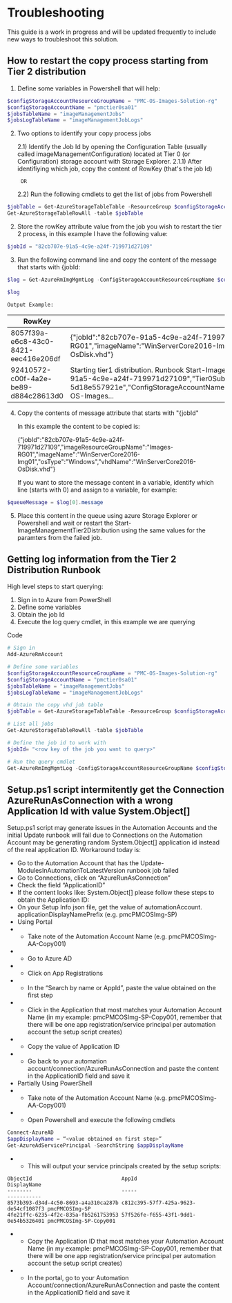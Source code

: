 # Troubleshooting

This guide is a work in progress and will be updated frequently to include new ways to troubleshoot this solution.

How to restart the copy process starting from Tier 2 distribution
-----------------------------------------------------------------

1) Define some variables in Powershell that will help:

```powershell
$configStorageAccountResourceGroupName = "PMC-OS-Images-Solution-rg"
$configStorageAccountName = "pmctier0sa01"
$jobsTableName = "imageManagementJobs"
$jobsLogTableName = "imageManagementJobLogs"
```

2) Two options to identify your copy process jobs

	2.1) Identify the Job Id by opening the Configuration Table (usually called imageManagementConfiguration) located at Tier 0 (or Configuration) storage account with Storage Explorer.
		2.1.1) After identifiying which job, copy the content of RowKey (that's the job Id)

		OR

	2.2) Run the following cmdlets to get the list of jobs from Powershell
		
```powershell
$jobTable = Get-AzureStorageTableTable -ResourceGroup $configStorageAccountResourceGroupName -StorageAccountName $configStorageAccountName -tableName $jobsTableName
Get-AzureStorageTableRowAll -table $jobTable
```

2) Store the rowKey attribute value from the job you wish to restart the tier 2 process, in this example I have the following value:

```powershell
$jobId = "82cb707e-91a5-4c9e-a24f-719971d27109"
```

3) Run the following command line and copy the content of the message that starts with {jobId:
	
```powershell
$log = Get-AzureRmImgMgmtLog -ConfigStorageAccountResourceGroupName $configStorageAccountResourceGroupName -ConfigStorageAccountName $configStorageAccountName -jobId $jobId | select rowkey,message | ? { $_.message -like ('*jobId":*')}

$log
```

	Output Example:


| RowKey | message |
| --- | --- |
| 8057f39a-e6c8-43c0-8421-eec416e206df | {"jobId":"82cb707e-91a5-4c9e-a24f-719971d27109","imageResourceGroupName":"Images-RG01","imageName":"WinServerCore2016-Img01","osType":"Windows","vhdName":"WinServerCore2016-OsDisk.vhd"} |
| 92410572-c00f-4a2e-be89-d884c28613d0 | Starting tier1 distribution. Runbook Start-ImageManagementTier1Distribution with parameters: {"jobId":"82cb707e-91a5-4c9e-a24f-719971d27109","Tier0SubscriptionId":"4a49ea85-ce71-4800-b854-5d18e557921e","ConfigStorageAccountName":"pmctier0sa01","ConfigStorageAccountResourceGroupName":"PMC-OS-Images... |

4) Copy the contents of message attribute that starts with "{jobId"
	
	In this example the content to be copied is:

	{"jobId":"82cb707e-91a5-4c9e-a24f-719971d27109","imageResourceGroupName":"Images-RG01","imageName":"WinServerCore2016-Img01","osType":"Windows","vhdName":"WinServerCore2016-OsDisk.vhd"}

	If you want to store the message content in a variable, identify which line (starts with 0) and assign to a variable, for example:
	
```powershell
$queueMessage = $log[0].message
```

5) Place this content in the queue using azure Storage Explorer or Powershell and wait or restart the Start-ImageManagementTier2Distribution using the same values for the paramters from the failed job.


Getting log information from the Tier 2 Distribution Runbook
------------------------------------------------------------

High level steps to start querying:

1) Sign in to Azure from PowerShell
2) Define some variables 
4) Obtain the job Id
3) Execute the log query cmdlet, in this example we are querying 

Code

```powershell
# Sign in
Add-AzureRmAccount

# Define some variables
$configStorageAccountResourceGroupName = "PMC-OS-Images-Solution-rg"
$configStorageAccountName = "pmctier0sa01"
$jobsTableName = "imageManagementJobs"
$jobsLogTableName = "imageManagementJobLogs"

# Obtain the copy vhd job table
$jobTable = Get-AzureStorageTableTable -ResourceGroup $configStorageAccountResourceGroupName -StorageAccountName $configStorageAccountName -tableName $jobsTableName

# List all jobs
Get-AzureStorageTableRowAll -table $jobTable

# Define the job id to work with
$jobId= "<row key of the job you want to query>"

# Run the query cmdlet
Get-AzureRmImgMgmtLog -ConfigStorageAccountResourceGroupName $configStorageAccountResourceGroupName -ConfigStorageAccountName $configStorageAccountName -jobId $jobId -Level All -step tier2Distribution | sort timestamp | select timestamp,step,message
```

Setup.ps1 script intermitently get the Connection AzureRunAsConnection with a wrong Application Id with value System.Object[]
-----------------------------------------------------------------------------------------------------------------------------

Setup.ps1 script may generate issues in the Automation Accounts and the initial Update runbook will fail due to Connections on the Automation Account may be generating random System.Object[] application id instead of the real application ID.
Workaround today is:
* Go to the Automation Account that has the Update-ModulesInAutomationToLatestVersion runbook job failed
* Go to Connections, click on “AzureRunAsConnection”
* Check the field “ApplicationID”
* If the content looks like: System.Object[] please follow these steps to obtain the Application ID:
* On your Setup Info json file, get the value of automationAccount. applicationDisplayNamePrefix (e.g. pmcPMCOSImg-SP)
* Using Portal
* * Take note of the Automation Account Name (e.g. pmcPMCOSImg-AA-Copy001) 
* * Go to Azure AD
* * Click on App Registrations
* * In the “Search by name or AppId”, paste the value obtained on the first step
* * Click in the Application that most matches your Automation Account Name (in my example: pmcPMCOSImg-SP-Copy001, remember that there will be one app registration/service principal per automation account the setup script creates)
* * Copy the value of Application ID
* * Go back to your automation account/connection/AzureRunAsConnection and paste the content in the ApplicationID field and save it
* Partially Using PowerShell
* * Take note of the Automation Account Name (e.g. pmcPMCOSImg-AA-Copy001) 
* * Open Powershell and execute the following cmdlets

```powershell
Connect-AzureAD
$appDisplayName = “<value obtained on first step>”
Get-AzureAdServicePrincipal -SearchString $appDisplayName
```

* * This will output your service principals created by the setup scripts:

```
ObjectId                             AppId                                DisplayName
--------                             -----                                -----------
8573b393-d34d-4c50-8693-a4a310ca287b c812c395-57f7-425a-9623-de54cf1087f3 pmcPMCOSImg-SP
4fe21ffc-6235-4f2c-835a-fb5261753953 57f526fe-f655-43f1-9dd1-0e54b5326401 pmcPMCOSImg-SP-Copy001
```

* * Copy the Application ID that most matches your Automation Account Name (in my example: pmcPMCOSImg-SP-Copy001, remember that there will be one app registration/service principal per automation account the setup script creates)
* * In the portal, go to your Automation Account/connection/AzureRunAsConnection and paste the content in the ApplicationID field and save it
